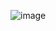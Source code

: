 ![image](https://raw.githubusercontent.com/devjleonardo/assets/main/Generics-Set-Map-java/01_Introdu%C3%A7%C3%A3o%20aos%20Generics/Solu%C3%A7%C3%A3o%20com%20generics.png)